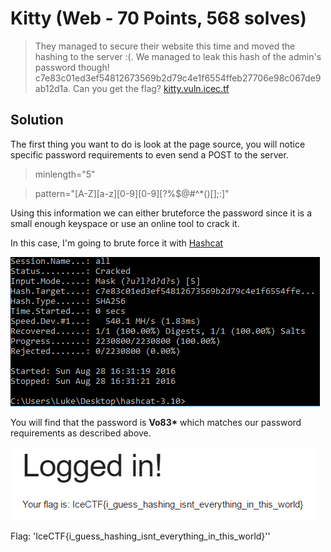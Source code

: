 # Kitty (Web - 70 Points, 568 solves)

> They managed to secure their website this time and moved the hashing to the server :(. We managed to leak this hash of the admin's password though! c7e83c01ed3ef54812673569b2d79c4e1f6554ffeb27706e98c067de9ab12d1a. Can you get the flag? [kitty.vuln.icec.tf](http://kitty.vuln.icec.tf/)

Solution
--------

The first thing you want to do is look at the page source, you will notice specific password requirements to even send a POST to the server.


> minlength="5"

> pattern="[A-Z][a-z][0-9][0-9][\?%$@#\^\*\(\)\[\];:]"


Using this information we can either bruteforce the password since it is a small enough keyspace or use an online tool to crack it.

In this case, I'm going to brute force it with [Hashcat](https://hashcat.net/hashcat/)

![](./cracked.PNG)

You will find that the password is <b>Vo83*</b> which matches our password requirements as described above.

![](./success.PNG)

Flag: 'IceCTF{i_guess_hashing_isnt_everything_in_this_world}''
